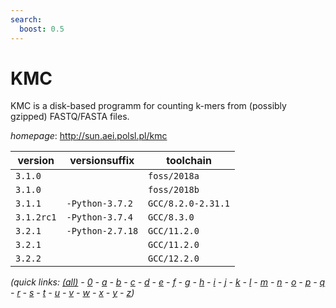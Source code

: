 ```yaml
---
search:
  boost: 0.5
---
```

# KMC

KMC is a disk-based programm for counting k-mers from (possibly gzipped) FASTQ/FASTA files.

*homepage*: <http://sun.aei.polsl.pl/kmc>

version | versionsuffix | toolchain
--------|---------------|----------
``3.1.0`` |  | ``foss/2018a``
``3.1.0`` |  | ``foss/2018b``
``3.1.1`` | ``-Python-3.7.2`` | ``GCC/8.2.0-2.31.1``
``3.1.2rc1`` | ``-Python-3.7.4`` | ``GCC/8.3.0``
``3.2.1`` | ``-Python-2.7.18`` | ``GCC/11.2.0``
``3.2.1`` |  | ``GCC/11.2.0``
``3.2.2`` |  | ``GCC/12.2.0``


*(quick links: [(all)](../index.md) - [0](../0/index.md) - [a](../a/index.md) - [b](../b/index.md) - [c](../c/index.md) - [d](../d/index.md) - [e](../e/index.md) - [f](../f/index.md) - [g](../g/index.md) - [h](../h/index.md) - [i](../i/index.md) - [j](../j/index.md) - [k](../k/index.md) - [l](../l/index.md) - [m](../m/index.md) - [n](../n/index.md) - [o](../o/index.md) - [p](../p/index.md) - [q](../q/index.md) - [r](../r/index.md) - [s](../s/index.md) - [t](../t/index.md) - [u](../u/index.md) - [v](../v/index.md) - [w](../w/index.md) - [x](../x/index.md) - [y](../y/index.md) - [z](../z/index.md))*

